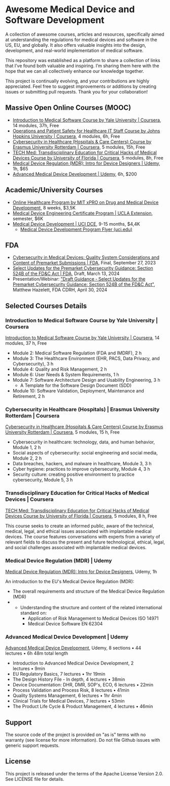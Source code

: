
# Awesome Medical Device and Software Development

A collection of awesome courses, articles and resources, specifically aimed at understanding the regulations for medical devices and software in the US, EU, and globally. It also offers valuable insights into the design, development, and real-world implementation of medical software.

This repository was established as a platform to share a collection of links that I’ve found both valuable and inspiring. I’m sharing them here with the hope that we can all collectively enhance our knowledge together.

This project is continually evolving, and your contributions are highly appreciated. Feel free to suggest improvements or additions by creating issues or submitting pull requests. Thank you for your collaboration!

## Massive Open Online Courses (MOOC)

- [ Introduction to Medical Software Course by Yale University | Coursera](https://www.coursera.org/learn/introduction-to-medical-software),  14 modules, 37h, Free
- [Operations and Patient Safety for Healthcare IT Staff Course by Johns Hopkins University | Coursera](https://www.coursera.org/learn/healthcare-it-operations-patient-safety), 4 modules, 6h, Free
- [Cybersecurity in Healthcare (Hospitals & Care Centers) Course by Erasmus University Rotterdam | Coursera](https://www.coursera.org/learn/cybersecurity-in-healthcare), 5 modules, 15h, Free
- [TECH Med: Transdisciplinary Education for Critical Hacks of Medical Devices Course by University of Florida | Coursera](https://www.coursera.org/learn/tech-med-medical-devices), 5 modules, 8h, Free
- [Medical Device Regulation (MDR): Intro for Device Designers | Udemy](https://www.udemy.com/course/the-medical-device-regulation-for-medical-device-designers), 1h, $65
- [Advanced Medical Device Development | Udemy](https://www.udemy.com/course/advanced-medical-device-development), 6h, $200

## Academic/University Courses

- [Online Healthcare Program by MIT xPRO on Drug and Medical Device Development](https://executive-ed.xpro.mit.edu/drug-and-medical-device-dev), 8 weeks, $3,5K
- [Medical Device Engineering Certificate Program | UCLA Extension](https://www.uclaextension.edu/engineering/bioengineering/certificate/medical-device-engineering), semester, $6K
- [Medical Device Development | UCI DCE](https://ce.uci.edu/programs/life-sciences/medical-device-development), 9-15 months, $4,4K
	- [Medical Device Development Program Flyer (uci.edu)](https://ce.uci.edu/uci/media/Documents/med-device-brochure.pdf)

## FDA

- [Cybersecurity in Medical Devices: Quality System Considerations and Content of Premarket Submissions | FDA](https://www.fda.gov/regulatory-information/search-fda-guidance-documents/cybersecurity-medical-devices-quality-system-considerations-and-content-premarket-submissions), Final, September 27, 2023
- [Select Updates for the Premarket Cybersecurity Guidance: Section 524B of the FD&C Act | FDA](https://www.fda.gov/regulatory-information/search-fda-guidance-documents/select-updates-premarket-cybersecurity-guidance-section-524b-fdc-act), Draft, March 13, 2024
- Presentation/Webinar: ["Draft Guidance ‐ Select Updates for the Premarket Cybersecurity Guidance: Section 524B of the FD&C Act"](./FDA/webinar_printable-slides_cybersecurity_select_updates_april_2024.pdf), Matthew Hazelett, FDA CDRH, April 30, 2024

## Selected Courses Details

### Introduction to Medical Software Course by Yale University | Coursera

[Introduction to Medical Software Course by Yale University | Coursera](https://www.coursera.org/learn/introduction-to-medical-software),  14 modules, 37 h, Free

- Module 2: Medical Software Regulation (FDA and IMDRF), 2 h
- Module 3: The Healthcare Environment (EHR, PACS, Data Privacy, and Cybersecurity), 3 h
- Module 4: Quality and Risk Management, 2 h
- Module 6: User Needs &amp; System Requirements, 1 h
- Module 7: Software Architecture Design and Usability Engineering, 3 h
	- A Template for the Software Design Document (SDD)
- Module 10: Software Validation, Deployment, Maintenance and Retirement, 2 h

### Cybersecurity in Healthcare (Hospitals) | Erasmus University Rotterdam | Coursera

[Cybersecurity in Healthcare (Hospitals & Care Centers) Course by Erasmus University Rotterdam | Coursera](https://www.coursera.org/learn/cybersecurity-in-healthcare), 5 modules, 15 h, Free
- Cybersecurity in healthcare: technology, data, and human behavior, Module 1, 2 h
- Social aspects of cybersecurity: social engineering and social media, Module 2, 2 h
- Data breaches, hackers, and malware in healthcare, Module 3, 3 h
- Cyber hygiene: practices to improve cybersecurity, Module 4, 3 h
- Security culture: creating positive environment to practice cybersecurity, Module 5, 3 h

### Transdisciplinary Education for Critical Hacks of Medical Devices | Coursera

[TECH Med: Transdisciplinary Education for Critical Hacks of Medical Devices Course by University of Florida | Coursera](https://www.coursera.org/learn/tech-med-medical-devices), 5 modules, 8 h, Free

This course seeks to create an informed public, aware of the technical, medical, legal, and ethical issues associated with implantable medical devices. The course features conversations with experts from a variety of relevant fields to discuss the present and future technological, ethical, legal, and social challenges associated with implantable medical devices.

### Medical Device Regulation (MDR) | Udemy

[Medical Device Regulation (MDR): Intro for Device Designers](https://www.udemy.com/course/the-medical-device-regulation-for-medical-device-designers), Udemy, 1h

An introduction to the EU's Medical Device Regulation (MDR):
- The overall requirements and structure of the Medical Device Regulation (MDR)
- - Understanding the structure and content of the related international standard on:
	- Application of Risk Management to Medical Devices ISO 14971
	- Medical Device Software EN 62304

### Advanced Medical Device Development | Udemy

[Advanced Medical Device Development](https://www.udemy.com/course/advanced-medical-device-development), Udemy, 8 sections • 44 lectures • 6h 48m total length

- Introduction to Advanced Medical Device Development, 2 lectures • 9min
- EU Regulatory Basics, 7 lectures • 1hr 19min
- The Design History File - In depth, 4 lectures • 38min
- Device Documentation: DHR, DMR, SOP's, ECO, 6 lectures • 22min
- Process Validation and Process Risk, 8 lectures • 41min
- Quality Systems Management, 6 lectures • 1hr 4min
- Clinical Trials for Medical Devices, 7 lectures • 53min
- The Product Life Cycle & Product Management, 4 lectures • 46min

## Support

The source code of the project is provided on "as is" terms with no warranty (see license for more information). Do not file Github issues with generic support requests.

## License

This project is released under the terms of the Apache License Version 2.0. See LICENSE file for details.
